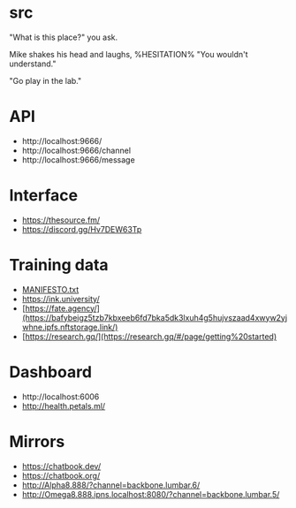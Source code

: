 # src

"What is this place?" you ask.

Mike shakes his head and laughs, %HESITATION% "You wouldn't understand."

"Go play in the lab."

# API

- http://localhost:9666/
- http://localhost:9666/channel
- http://localhost:9666/message

# Interface

- https://thesource.fm/
- https://discord.gg/Hv7DEW63Tp

# Training data

- [MANIFESTO.txt](/MANIFESTO.txt)
- https://ink.university/
- [https://fate.agency/](https://bafybeigz5tzb7kbxeeb6fd7bka5dk3lxuh4g5hujvszaad4xwyw2yjwhne.ipfs.nftstorage.link/)
- [https://research.gq/](https://research.gq/#/page/getting%20started)

# Dashboard

- http://localhost:6006
- http://health.petals.ml/

# Mirrors

- https://chatbook.dev/
- https://chatbook.org/
- http://Alpha8.888/?channel=backbone.lumbar.6/
- http://Omega8.888.ipns.localhost:8080/?channel=backbone.lumbar.5/
